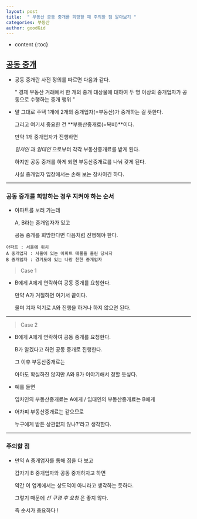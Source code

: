 ```yaml
---
layout: post
title:  " 부동산 공동 중개를 희망할 때 주의할 점 알아보기 "
categories: 부동산
author: goodGid
---
```

* content
{:toc}

## [공동 중개](https://ko.dict.naver.com/#/entry/koko/5855a8f487ac4f68af33592ee6be0feb)

* 공동 중개란 사전 정의를 따르면 다음과 같다.

  " 경제 부동산 거래에서 한 개의 중개 대상물에 대하여 두 명 이상의 중개업자가 공동으로 수행하는 중개 행위 "

* 말 그대로 주택 1개에 2개의 중개업자(=부동산)가 중개하는 걸 뜻한다.

  그리고 여기서 중요한 건 **부동산중개료(=복비)**이다.

  만약 1개 중개업자가 진행하면

  *임차인* 과 *임대인* 으로부터 각각 부동산중개료를 받게 된다.

  하지만 공동 중개를 하게 되면 부동산중개료를 나눠 갖게 된다.

  사실 중개업자 입장에서는 손해 보는 장사이긴 하다.




---

### 공동 중개를 희망하는 경우 지켜야 하는 순서

* 아파트를 보러 가는데 

  A, B라는 중개업자가 있고

  공동 중개를 희망한다면 다음처럼 진행해야 한다.

```
아파트 : 서울에 위치
A 중개업자 : 서울에 있는 아파트 매물을 올린 당사자
B 중개업자 : 경기도에 있는 나랑 친한 중개업자
```

> Case 1 

* B에게 A에게 연락하여 공동 중개를 요청한다.

  만약 A가 거절하면 여기서 끝이다. 

  울며 겨자 먹기로 A와 진행을 하거나 하지 않으면 된다.

---

> Case 2

* B에게 A에게 연락하여 공동 중개를 요청한다.

  B가 알겠다고 하면 공동 중개로 진행한다.

  그 이후 부동산중개료는 
  
  아마도 확실하진 않지만 A와 B가 이야기해서 정할 듯싶다.

* 예를 들면 
  
  임차인의 부동산중개료는 A에게 / 임대인의 부동산중개료는 B에게

* 어차피 부동산중개료는 같으므로 
  
  누구에게 받든 상관없지 않나?'라고 생각한다.


---

### 주의할 점

* 만약 A 중개업자를 통해 집을 다 보고 

  갑자기 B 중개업자와 공동 중개하자고 하면

  약간 이 업계에서는 상도덕이 아니라고 생각하는 듯하다.

  그렇기 때문에 *선 구경 후 요청* 은 좋지 않다.

  즉 순서가 중요하다 !